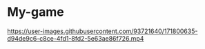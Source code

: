 # My-game



https://user-images.githubusercontent.com/93721640/171800635-d94de9c6-c8ce-4fd1-8fd2-5e63ae86f726.mp4

